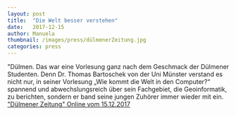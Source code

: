 ```yaml
---
layout: post
title:  "Die Welt besser verstehen"
date:   2017-12-15
author: Manuela
thumbnail: /images/press/dülmenerZeitung.jpg
categories: press
---
```

"Dülmen. Das war eine Vorlesung ganz nach dem Geschmack der Dülmener Studenten. Denn Dr. Thomas Bartoschek von der Uni Münster verstand es nicht nur, in seiner Vorlesung „Wie kommt die Welt in den Computer?“ spannend und abwechslungsreich über sein Fachgebiet, die Geoinformatik, zu berichten, sondern er band seine jungen Zuhörer immer wieder mit ein. 
<a href="https://www.dzonline.de/" target="_blank">"Dülmener Zeitung" Online vom 15.12.2017</a>

